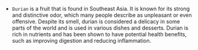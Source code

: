- `Durian` is a fruit that is found in Southeast Asia. It is known for its strong and distinctive odor, which many people describe as unpleasant or even offensive. Despite its smell, durian is considered a delicacy in some parts of the world and is used in various dishes and desserts. Durian is rich in nutrients and has been shown to have potential health benefits, such as improving digestion and reducing inflammation.